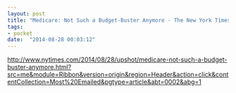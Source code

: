 ```yaml
---
layout: post
title: "Medicare: Not Such a Budget-Buster Anymore - The New York Times"
tags:
- pocket
date:  "2014-08-28 00:03:12"
---
```


http://www.nytimes.com/2014/08/28/upshot/medicare-not-such-a-budget-buster-anymore.html?src=me&module=Ribbon&version=origin&region=Header&action=click&contentCollection=Most%20Emailed&pgtype=article&abt=0002&abg=1

